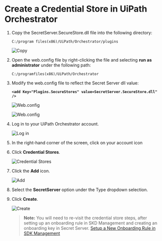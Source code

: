 [title]: # (Create a Credential Store in UiPath Orchestrator)
[tags]: # (credential store)
[priority]: # (302)
# Create a Credential Store in UiPath Orchestrator

1. Copy the SecretServer.SecureStore.dll file into the following directory: 

   `C:/program files(x86)/UiPath/Orchestrator/plugins`

   ![Copy](images/config1.png)

1. Open the web.config file by right-clicking the file and selecting __run as administrator__ under the following path:

   `C:/programfiles(x86)/UiPath/Orchestrator`

1. Modify the web.config file to reflect the Secret Server dll value:

   __`<add Key="Plugins.SecureStores" value=SecretServer.SecureStore.dll" />`__

   ![Web.config](images/config3.png)

   ![Web.config](images/config2.png)
1. Log in to your UiPath Orchestrator account.

   ![Log in](images/config4.png)
1. In the right-hand corner of the screen, click on your account icon
1. Click __Credential Stores__.

   ![Credential Stores](images/config5.png)
1. Click the __Add__ icon.

   ![Add](images/config6.png)
1. Select the __SecretServer__ option under the Type dropdown selection.
1. Click __Create__.

   ![Create](images/config7.png)

   >**Note:** You will need to re-visit the credential store steps, after setting up an onboarding rule in SKD Management and creating an onboarding key in Secret Server. [Setup a New Onboarding Rule in SDK Management](setup-onboarding-rule-sdk.md)